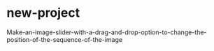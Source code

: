 # new-project
Make-an-image-slider-with-a-drag-and-drop-option-to-change-the-position-of-the-sequence-of-the-image
